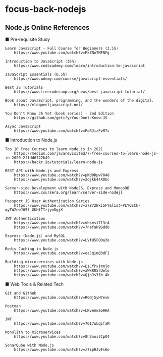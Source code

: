 # focus-back-nodejs
Node.js Online References
------

■ Pre-requisite Study

	Learn JavaScript - Full Course for Beginners (3.5h)
		https://www.youtube.com/watch?v=PkZNo7MFNFg
		
	Introduction to JavaScript (30h)
		https://www.codecademy.com/learn/introduction-to-javascript
		
	JavaScript Essentials (6.5h)
		https://www.udemy.com/course/javascript-essentials/
	
	Best JS Tutorials
		https://www.freecodecamp.org/news/best-javascript-tutorial/		
	
	Book about JavaScript, programming, and the wonders of the digital. 
		https://eloquentjavascript.net/
		
	You Don't Know JS Yet (book series) - 2nd Edition
		https://github.com/getify/You-Dont-Know-JS
	
	Async JavaScript
		https://www.youtube.com/watch?v=PoRJizFvM7s


■ Introduction to Node.js

	Top 10 Free Courses to learn Node.js in 2021
		https://medium.com/javarevisited/7-free-courses-to-learn-node-js-in-2020-2f1dd6722b49
		https://hackr.io/tutorials/learn-node-js
	
	REST API with Node.js and Express
		https://www.youtube.com/watch?v=pKd0Rpw7O48
		https://www.youtube.com/watch?v=2ojkb44XObc

	Server-side Development with NodeJS, Express and MongoDB
		https://www.coursera.org/learn/server-side-nodejs
	
	Passport JS User Authentication Series
		https://www.youtube.com/watch?v=z7872Nki5FY&list=PLYQSCk-qyTW2ewJ05f_GKHtTIzjynDgjK
	
	JWT Authentication
		https://www.youtube.com/watch?v=mbsmsi7l3r4
		https://www.youtube.com/watch?v=7nafaH9SddU

	Express (Node.js) and MySQL
		https://www.youtube.com/watch?v=LVfH5FDOa3o

	Redis Caching in Node.js
		https://www.youtube.com/watch?v=oaJq1mQ3dFI

	Building microservices with Node.js
		https://www.youtube.com/watch?v=EsCfPxjmnjo
		https://www.youtube.com/watch?v=aWxR05rUoto
		https://www.youtube.com/watch?v=QjhJs31h_4k


■ Web Tools & Related Tech

	Git and Github
		https://www.youtube.com/watch?v=RGOj5yH7evk

	Postman
		https://www.youtube.com/watch?v=LKveAwao9HA

	JWT
		https://www.youtube.com/watch?v=7Q17ubqLfaM

	Monolith to microservices
		https://www.youtube.com/watch?v=8h3moilCpQ4

	SonarQube with Node.js
		https://www.youtube.com/watch?v=z7ipHJvEs6o
